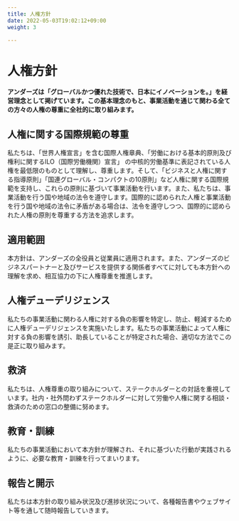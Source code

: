 ```yaml
---
title: 人権方針
date: 2022-05-03T19:02:12+09:00
weight: 3

---
```


# 人権方針  

**アンダーズは「グローバルかつ優れた技術で、日本にイノベーションを。」を経営理念として掲げています。この基本理念のもと、事業活動を通じて関わる全ての方々の人権の尊重に全社的に取り組みます。**
  

## 人権に関する国際規範の尊重

私たちは、「世界人権宣言」を含む国際人権章典、「労働における基本的原則及び権利に関するILO（国際労働機関）宣言」 の中核的労働基準に表記されている人権を最低限のものとして理解し、尊重します。そして、「ビジネスと人権に関する指導原則」「国連グローバル・コンパクトの10原則」など人権に関する国際規範を支持し、これらの原則に基づいて事業活動を行います。また、私たちは、事業活動を行う国や地域の法令を遵守します。国際的に認められた人権と事業活動を行う国や地域の法令に矛盾がある場合は、法令を遵守しつつ、国際的に認められた人権の原則を尊重する方法を追求します。

## 適用範囲

本方針は、アンダーズの全役員と従業員に適用されます。また、アンダーズのビジネスパートナーと及びサービスを提供する関係者すべてに対しても本方針への理解を求め、相互協力の下に人権尊重を推進します。

## 人権デューデリジェンス

私たちの事業活動に関わる人権に対する負の影響を特定し、防止、軽減するために人権デューデリジェンスを実施いたします。私たちの事業活動によって人権に対する負の影響を誘引、助長していることが特定された場合、適切な方法でこの是正に取り組みます。

## 救済

私たちは、人権尊重の取り組みについて、ステークホルダーとの対話を重視しています。社内・社外問わずステークホルダーに対して労働や人権に関する相談・救済のための窓口の整備に努めます。

## 教育・訓練

私たちの事業活動において本方針が理解され、それに基づいた行動が実践されるように、必要な教育・訓練を行ってまいります。

## 報告と開示

私たちは本方針の取り組み状況及び進捗状況について、各種報告書やウェブサイト等を通して随時報告していきます。